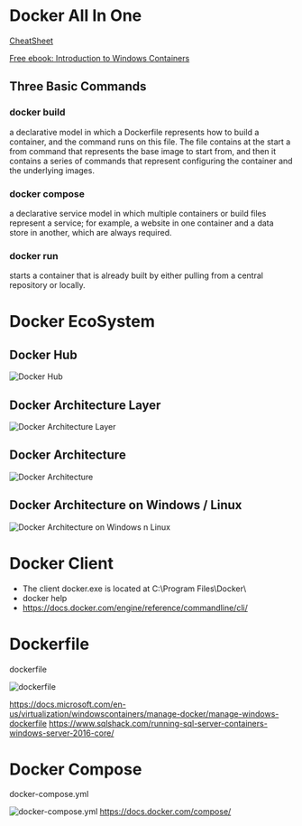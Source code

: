 # Docker All In One
[CheatSheet](<https://www.cheatography.com/tobix10/cheat-sheets/docker-commands/>)

[Free ebook: Introduction to Windows Containers](<https://blogs.msdn.microsoft.com/microsoft_press/2017/08/30/free-ebook-introduction-to-windows-containers/>)

## Three Basic Commands
### docker build
 a declarative model in which a Dockerfile represents how to build a container, and the command runs on this file. The file contains at the start a from command that represents the base image to start from, and then it contains a series of commands that represent configuring the container and the underlying images. 
### docker compose
 a declarative service model in which multiple containers or build files represent a service; for example, a website in one container and a data store in another, which are always required. 
### docker run
 starts a container that is already built by either pulling from a central repository or locally. 

# Docker EcoSystem 
## Docker Hub

![Docker Hub](https://image.slidesharecdn.com/dockerecosystem1-160123214344/95/docker-ecosystem-engine-compose-machine-swarm-registry-11-638.jpg?cb=1453585459 "Docker Hub")

## Docker Architecture Layer

![Docker Architecture Layer](https://www.aquasec.com/wiki/download/attachments/2854889/Docker_Architecture.png?version=1&amp;modificationDate=1520172700553&amp;api=v2 "Docker Architecture Layer")

## Docker Architecture 

![Docker Architecture](https://image.slidesharecdn.com/dockerizingwindowsserverapplications-160629174623/95/dockerizing-windows-server-applications-by-ender-barillas-and-taylor-brown-8-638.jpg?cb=1467222665 "Docker Architecture")

## Docker Architecture on Windows / Linux
![Docker Architecture on Windows n Linux](http://storage.googleapis.com/xebia-blog/1/2017/03/windows-vs-linux-architecture1-1024x342.png "Docker Architecture on Windows n Linux")

# Docker Client

* The client docker.exe is located at C:\Program Files\Docker\
* docker help
* <https://docs.docker.com/engine/reference/commandline/cli/>

# Dockerfile

dockerfile

![dockerfile](https://www.sqlshack.com/wp-content/uploads/2017/04/word-image-60.png)

<https://docs.microsoft.com/en-us/virtualization/windowscontainers/manage-docker/manage-windows-dockerfile>
<https://www.sqlshack.com/running-sql-server-containers-windows-server-2016-core/>

# Docker Compose
docker-compose.yml

![docker-compose.yml](https://image.slidesharecdn.com/jenkinsperudockerecosystem-160210234611/95/jenkins-peru-meetup-docker-ecosystem-29-638.jpg?cb=1455148050)
<https://docs.docker.com/compose/>

